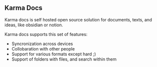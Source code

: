 Karma Docs 
------ 

Karma docs is self hosted open source solution for documents, texts, and ideas, like obsidian or notion. 

Karma docs supports this set of features: 

- Syncronization across devices 
- Collobaration with other people 
- Support for various formats except hard ;) 
- Support of folders with files, and search within them 